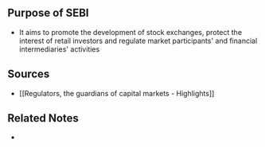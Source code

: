 ## Purpose of SEBI
- It aims to promote the development of stock exchanges, protect the interest of retail investors and regulate market participants' and financial intermediaries' activities

## Sources
- [[Regulators, the guardians of capital markets - Highlights]]

## Related Notes
- 